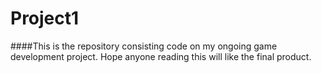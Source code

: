 # Project1

####This is the repository consisting code on my ongoing game development project. Hope anyone reading this will like the final product.
